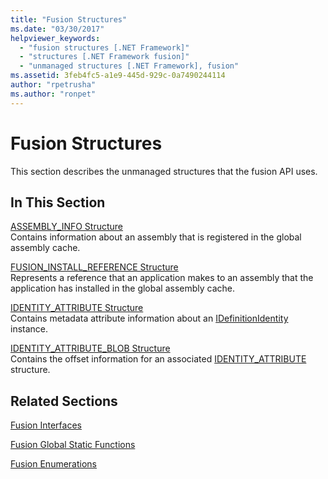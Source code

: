 ```yaml
---
title: "Fusion Structures"
ms.date: "03/30/2017"
helpviewer_keywords: 
  - "fusion structures [.NET Framework]"
  - "structures [.NET Framework fusion]"
  - "unmanaged structures [.NET Framework], fusion"
ms.assetid: 3feb4fc5-a1e9-445d-929c-0a7490244114
author: "rpetrusha"
ms.author: "ronpet"
---
```

# Fusion Structures
This section describes the unmanaged structures that the fusion API uses.  
  
## In This Section  
 [ASSEMBLY_INFO Structure](assembly-info-structure.md)  
 Contains information about an assembly that is registered in the global assembly cache.  
  
 [FUSION_INSTALL_REFERENCE Structure](fusion-install-reference-structure.md)  
 Represents a reference that an application makes to an assembly that the application has installed in the global assembly cache.  
  
 [IDENTITY_ATTRIBUTE Structure](identity-attribute-structure.md)  
 Contains metadata attribute information about an [IDefinitionIdentity](idefinitionidentity-interface.md) instance.  
  
 [IDENTITY_ATTRIBUTE_BLOB Structure](identity-attribute-blob-structure.md)  
 Contains the offset information for an associated [IDENTITY_ATTRIBUTE](identity-attribute-structure.md) structure.  
  
## Related Sections  
 [Fusion Interfaces](fusion-interfaces.md)  
  
 [Fusion Global Static Functions](fusion-global-static-functions.md)  
  
 [Fusion Enumerations](fusion-enumerations.md)

